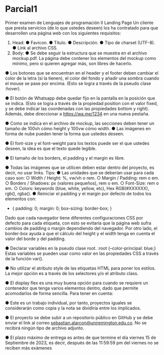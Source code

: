 # Parcial1
Primer examen de Lenguajes de programación II
Landing Page
Un cliente que presta servicios (de lo que ustedes deseen) los ha contratado para
que desarrollen una página web con los siguientes requisitos:

1. Head:
● Favicon.<link rel="icon" type="image/x-icon" href="RUTA DE LA IMAGEN AQUI">
● Título.<title>TÍTULO AQUÍ</title>
● Descripción.<meta name="description" content="DESCRIPCIÓN AQUÍ">
● Tipo de charset (UTF-8).<meta charset="UTF-8">
● Link al archivo CSS.<link rel="stylesheet" href="RUTA DEL ARCHIVO CSS AQUÍ">
2. Body:
● Se debe seguir la estructura que se muestra en el archivo
mockup.pdf. La página debe contener los elementos del mockup
como mínimo, pero si quieren agregar más, son libres de hacerlo.

● Los botones que se encuentran en el header y el footer deben cambiar
el color de la letra (si la tienen), el color del fondo y añadir una sombra
cuando el mouse se pase por encima. (Esto se logra a través de la
pseudo clase :hover).

● El botón de Whatsapp debe quedar fijo en la pantalla en la posición
que se indica. (Esto se logra a través de la propiedad position con el
valor fixed, y se debe indicar las coordenadas con las propiedades
bottom y right). Además, debe direccionar a https://wa.me/1234 en
una nueva pestaña.

● Como se indica en el archivo de mockup, las secciones deben tener un
tamaño de 100vh cómo height y 100vw cómo width.
● Las imágenes en forma de nube pueden tener la forma que ustedes
deseen.

● El font-size y el font-weight para los textos puede ser el que ustedes
deseen, la idea es que el texto quede legible.

● El tamaño de los borders, el padding y el margin es libre.

● Todas las imágenes que se utilicen deben estar dentro del proyecto, es
decir, no usar links.
Tips:
● Las unidades que se deberían usar para cada caso son:
○ Width / Height: %, vw/vh o rem.
○ Margin / Padding: rem o em.
○ Borders / Shadows: px (valores pequeños), rem o em.
○ Font-Size: rem o em.
○ Colors: keywords (blue, white, yellow, etc), Hex RGB(#XXXXXX), rgb(), rgba().
● Reiniciar el padding y el margin por defecto de todos los elementos
con:
* {
padding: 0;
margin: 0;
box-sizing: border-box;
}

Dado que cada navegador tiene diferentes configuraciones CSS por
defecto para cada etiqueta, con esto se evitaría que la página web
sufra cambios de padding o margin dependiendo del navegador. Por
otro lado, el border-box ayuda a que el cálculo del height y el width
tenga en cuenta el valor del borde y del padding.

● Declarar variables en la pseudo clase root.
:root {–color-principal: blue;}
Estas variables se pueden usar como valor en las propiedades CSS a
través de la función var().

● No utilizar el atributo style de las etiquetas HTML para poner los
estilos. La mejor opción es a través de los selectores y/o el atributo
class.

● El display flex es una muy buena opción para cuando se requiere un
contenedor que tenga varios elementos dentro, dado que permite
acomodarlos de forma sencilla.
Para tener en cuenta:

● Este es un trabajo individual, por tanto, proyectos iguales se considerarán
como copia y la nota se dividiría entre los implicados.

● El proyecto se debe subir a un repositorio público en GitHub y se debe
enviar el link al correo sebastian.alarcon@uniremington.edu.co. No se
recibirá ningún tipo de archivo adjunto.

● El plazo máximo de entrega es antes de que termine el día viernes 15 de
Septiembre de 2023, es decir, después de las 11:59:59 pm del viernes no
se reciben más exámenes
